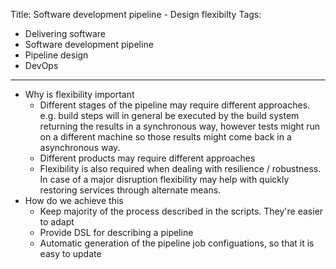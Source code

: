 Title: Software development pipeline - Design flexibilty
Tags:
  - Delivering software
  - Software development pipeline
  - Pipeline design
  - DevOps
---

- Why is flexibility important
    - Different stages of the pipeline may require different approaches. e.g. build steps
      will in general be executed by the build system returning the results in a synchronous
      way, however tests might run on a different machine so those results might come back
      in a asynchronous way.
    - Different products may require different approaches
    - Flexibility is also required when dealing with resilience / robustness. In case of a
      major disruption flexibility may help with quickly restoring services through alternate
      means.
- How do we achieve this
    - Keep majority of the process described in the scripts. They're easier to adapt
    - Provide DSL for describing a pipeline
    - Automatic generation of the pipeline job configuations, so that it is easy to update
